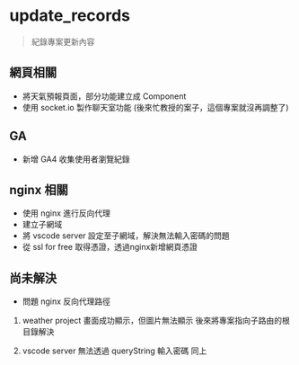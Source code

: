# update_records

> 紀錄專案更新內容

## 網頁相關

- 將天氣預報頁面，部分功能建立成 Component
- 使用 socket.io 製作聊天室功能 (後來忙教授的案子，這個專案就沒再調整了)

## GA
- 新增 GA4 收集使用者瀏覽紀錄

## nginx 相關

- 使用 nginx 進行反向代理
- 建立子網域
- 將 vscode server 設定至子網域，解決無法輸入密碼的問題
- 從 ssl for free 取得憑證，透過nginx新增網頁憑證

## 尚未解決

- 問題 nginx 反向代理路徑
1. weather project 畫面成功顯示，但圖片無法顯示
後來將專案指向子路由的根目錄解決

2. vscode server 無法透過 queryString 輸入密碼
同上